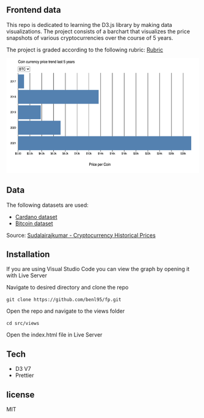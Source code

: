 ## Frontend data

This repo is dedicated to learning the D3.js library by making data visualizations.
The project consists of a barchart that visualizes the price snapshots of various cryptocurrencies over the course of 5 years.

The project is graded according to the following rubric: [Rubric](https://github.com/cmda-tt/course-21-22/blob/main/fd/assessment.md)

<img src="./src/assets/barchart.png" alt="drawing" width="600" height="300"/>

## Data

The following datasets are used:

-   [Cardano dataset](https://www.kaggle.com/sudalairajkumar/cryptocurrencypricehistory?select=coin_Cardano.csv)
-   [Bitcoin dataset](https://www.kaggle.com/sudalairajkumar/cryptocurrencypricehistory?select=coin_Bitcoin.csv)

Source: [Sudalairajkumar - Cryptocurrency Historical Prices](https://www.kaggle.com/sudalairajkumar)

## Installation

If you are using Visual Studio Code you can view the graph by opening it with Live Server

Navigate to desired directory and clone the repo

`git clone https://github.com/benl95/fp.git`

Open the repo and navigate to the views folder

`cd src/views`

Open the index.html file in Live Server

## Tech

-   D3 V7
-   Prettier

## license

MIT
